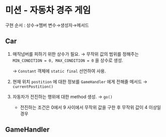 # 미션 - 자동차 경주 게임

구현 순서 : 상수→멤버 변수→생성자→메서드

## Car

1. 매직넘버를 피하기 위한 상수가 필요. → 무작위 값의 범위를 정해주는 `MIN_CONDITION = 0, MAX_CONDITION = 0` 을 상수로 생성.

   → `Constant` 객체에 `static final` 선언하여 사용.

2. 현재 위치 `postition` 에 대한 정보를 `GameHandler` 에게 전해줄 메서드 → `currentPostition()`

3. 자동차가 전진하는 행위에 대한 method 생성. → `go()` 

   - 전진하는 조건은 0에서 9 사이에서 무작위 값을 구한 후 무작위 값이 4 이상일 경우

## GameHandler

